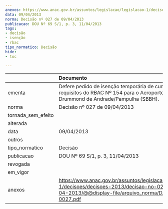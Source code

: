 ```yaml
---
anexos: https://www.anac.gov.br/assuntos/legislacao/legislacao-1/decisoes/decisoes-2013/decisao-no-027-de-09-04-2013/@@display-file/arquivo_norma/DA2013-0027.pdf
data: 09/04/2013
norma: Decisão nº 027 de 09/04/2013
publicacao: DOU Nº 69 S/1, p. 3, 11/04/2013
tags:
- decisão
- isenção
- rbac
tipo_normatico: Decisão
hide: 
- toc 
 
---
```


|                    | Documento                                                                                                                                                 |
|:-------------------|:----------------------------------------------------------------------------------------------------------------------------------------------------------|
| ementa             | Defere pedido de isenção temporária de cumprimento de requisitos do RBAC Nº 154 para o Aeroporto Carlos Drummond de Andrade/Pampulha (SBBH).              |
| norma              | Decisão nº 027 de 09/04/2013                                                                                                                              |
| tornada_sem_efeito |                                                                                                                                                           |
| alterada           |                                                                                                                                                           |
| data               | 09/04/2013                                                                                                                                                |
| outros             |                                                                                                                                                           |
| tipo_normatico     | Decisão                                                                                                                                                   |
| publicacao         | DOU Nº 69 S/1, p. 3, 11/04/2013                                                                                                                           |
| revogada           |                                                                                                                                                           |
| em_vigor           |                                                                                                                                                           |
| anexos             | https://www.anac.gov.br/assuntos/legislacao/legislacao-1/decisoes/decisoes-2013/decisao-no-027-de-09-04-2013/@@display-file/arquivo_norma/DA2013-0027.pdf |